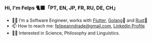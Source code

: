 ### Hi, I'm Felps 🐈‍⬛「PT, EN, JP, FR, RU, DE, CH」

- 👨‍💻 I’m a Software Engineer, works with [Flutter](https://github.com/flutter/flutter), [Golang](https://github.com/golang/go)🦫 and [Rust](https://github.com/rust-lang/rust)🦀
- 📫 How to reach me: felipeanndrade@gmail.com, [Linkedin Profile](https://www.linkedin.com/in/felpsisonfire/)
- 🧑‍🚀 Interested in Science, Philosophy and Linguistics.

